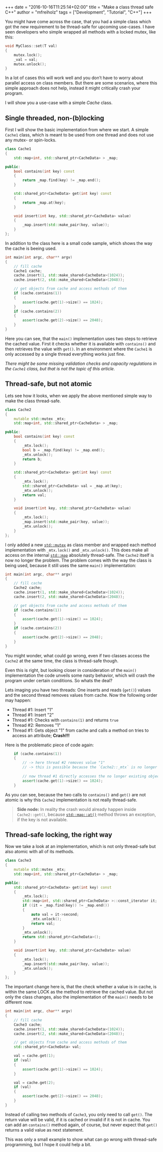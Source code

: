 +++
date = "2016-10-16T11:25:14+02:00"
title = "Make a class thread safe C++"
author = "mfreiholz"
tags = ["Development", "Tutorial", "C++"]
+++

You might have come across the case, that you had a simple class which got the new requirement to be thread-safe for upcoming use-cases. I have seen developers who simple wrapped all methods with a locked mutex, like this:<!--more-->

```cpp
void MyClass::set(T val)
{
	mutex.lock();
	_val = val;
	mutex.unlock();
}
```

In a lot of cases this will work well and you don’t have to worry about parallel access on class members. But there are some scenarios, where this simple approach does not help, instead it might critically crash your program.

I will show you a use-case with a simple *Cache* class.

## Single threaded, non-(b)locking

First I will show the basic implementation from where we start. A simple `Cache1` class, which is meant to be used from one thread and does not use any mutex- or spin-locks.

```cpp
class Cache1
{
	std::map<int, std::shared_ptr<CacheData> > _map;

public:
	bool contains(int key) const
	{
		return _map.find(key) != _map.end();
	}

	std::shared_ptr<CacheData> get(int key) const
	{
		return _map.at(key);
	}

	void insert(int key, std::shared_ptr<CacheData> value)
	{
		_map.insert(std::make_pair(key, value));
	}
};
```

In addition to the class here is a small code sample, which shows the way the cache is beeing used.

```cpp
int main(int argc, char** argv)
{
	// fill cache
	Cache1 cache;
	cache.insert(1, std::make_shared<CacheData>(1024));
	cache.insert(2, std::make_shared<CacheData>(2048));

	// get objects from cache and access methods of them
	if (cache.contains(1))
	{
		assert(cache.get(1)->size() == 1024);
	}
	if (cache.contains(2))
	{
		assert(cache.get(2)->size() == 2048);
	}
}
```

Here you can see, that the `main()` implementation uses two steps to retrieve the cached value. First it checks whether it is available with `contains()` and then retrieves the value with `get()`. In an environment where the `Cache1` is only accessed by a single thread everything works just fine.

*There might be some missing validation checks and capacity regulations in the `Cache1` class, but that is not the topic of this article.*

## Thread-safe, but not atomic

Lets see how it looks, when we apply the above mentioned simple way to make the class thread-safe.

```cpp
class Cache2
{
	mutable std::mutex _mtx;
	std::map<int, std::shared_ptr<CacheData> > _map;

public:
	bool contains(int key) const
	{
		_mtx.lock();
		bool b = _map.find(key) != _map.end();
		_mtx.unlock();
		return b;
	}

	std::shared_ptr<CacheData> get(int key) const
	{
		_mtx.lock();
		std::shared_ptr<CacheData> val = _map.at(key);
		_mtx.unlock();
		return val;
	}

	void insert(int key, std::shared_ptr<CacheData> value)
	{
		_mtx.lock();
		_map.insert(std::make_pair(key, value));
		_mtx.unlock();
	}
};
```

I only added a new [`std::mutex`](http://www.cplusplus.com/reference/mutex/mutex/) as class member and wrapped each method implementation with `_mtx.lock()` and `_mtx.unlock()`. This does make all access on the internal [`std::map`](http://www.cplusplus.com/reference/map/map/) absolutely thread-safe. The `Cache2` itself is now no longer the problem. The problem comes with the way the class is being used, because it still uses the same `main()` implementation:

```cpp
int main(int argc, char** argv)
{
	// fill cache
	Cache2 cache;
	cache.insert(1, std::make_shared<CacheData>(1024));
	cache.insert(2, std::make_shared<CacheData>(2048));

	// get objects from cache and access methods of them
	if (cache.contains(1))
	{
		assert(cache.get(1)->size() == 1024);
	}
	if (cache.contains(2))
	{
		assert(cache.get(2)->size() == 2048);
	}
}
```

You might wonder, what could go wrong, even if two classes access the `Cache2` at the same time, the class is thread-safe though.

Even this is right, but looking closer in consideration of the `main()` implementation the code unveils some nasty behavior, which will crash the program under certain conditions. So whats the deal?

Lets imaging you have two threads: One inserts and reads (`get()`) values and the second thread removes values from cache. Now the following order may happen:

- Thread #1: Insert "1"
- Thread #1: Insert "2"
- Thread #1: Checks with `contains(1)` and returns `true`
- Thread #2: Removes "1"
- Thread #1: Gets object "1" from cache and calls a method on tries to access an attribute; **Crash!!!**

Here is the problematic piece of code again:

```cpp
	if (cache.contains(1))
	{
		// -> here thread #2 removes value "1"
		// -> this is possible because the `Cache2::_mtx` is no longer locked
	
		// now thread #1 directly accesses the no longer existing object and crashes
		assert(cache.get(1)->size() == 1024);
	}
```

As you can see, because the two calls to `contains()` and `get()` are not atomic is why this `Cache2` implementation is not really thread-safe.

> **Side node:** In reality the crash would already happen inside `Cache2::get()`, because [`std::map::at()`](http://www.cplusplus.com/reference/map/map/at/) method throws an exception, if the key is not available.

## Thread-safe locking, the right way

Now we take a look at an implementation, which is not only thread-safe but also atomic with all of its methods.

```cpp
class Cache3
{
	mutable std::mutex _mtx;
	std::map<int, std::shared_ptr<CacheData> > _map;

public:
	std::shared_ptr<CacheData> get(int key) const
	{
		_mtx.lock();
		std::map<int, std::shared_ptr<CacheData> >::const_iterator it;
		if ((it = _map.find(key)) != _map.end())
		{
			auto val = it->second;
			_mtx.unlock();
			return val;
		}
		_mtx.unlock();
		return std::shared_ptr<CacheData>();
	}

	void insert(int key, std::shared_ptr<CacheData> value)
	{
		_mtx.lock();
		_map.insert(std::make_pair(key, value));
		_mtx.unlock();
	}
};
```

The important change here is, that the check whether a value is in cache, is within the same LOCK as the method to retrieve the cached value. But not only the class changes, also the implementation of the `main()` needs to be different now.

```cpp
int main(int argc, char** argv)
{
	// fill cache
	Cache3 cache;
	cache.insert(1, std::make_shared<CacheData>(1024));
	cache.insert(2, std::make_shared<CacheData>(2048));

	// get objects from cache and access methods of them
	std::shared_ptr<CacheData> val;

	val = cache.get(1);
	if (val)
	{
		assert(cache.get(1)->size() == 1024);
	}

	val = cache.get(2);
	if (val)
	{
		assert(cache.get(2)->size() == 2048);
	}
}
```

Instead of calling two methods of `Cache3`, you only need to call `get()`. The return value will be valid, if it is cached or invalid if it is not in cache. You can add an `contains()` method again, of course, but never expect that `get()` returns a valid value as next statement.

This was only a small example to show what can go wrong with thread-safe programming, but I hope it could help a bit.